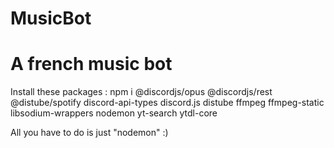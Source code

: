 # MusicBot
# A french music bot

Install these packages : npm i @discordjs/opus @discordjs/rest @distube/spotify discord-api-types discord.js distube ffmpeg ffmpeg-static libsodium-wrappers nodemon yt-search ytdl-core

All you have to do is just "nodemon" :)
